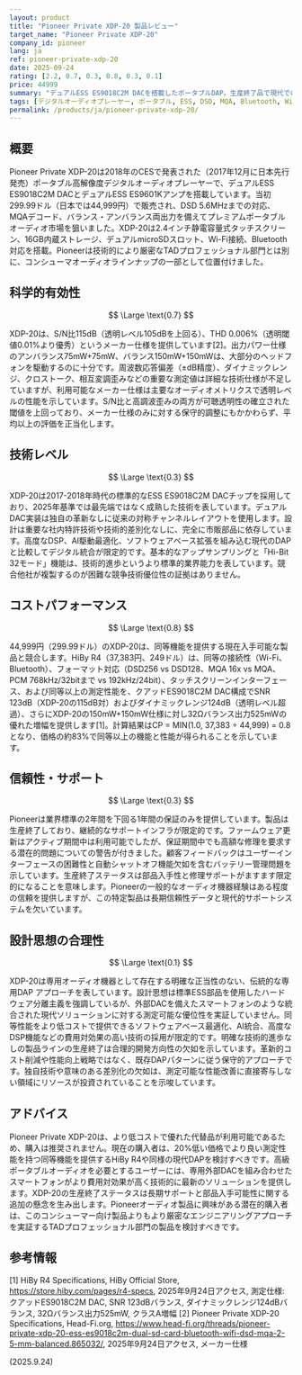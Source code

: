 ```yaml
---
layout: product
title: "Pioneer Private XDP-20 製品レビュー"
target_name: "Pioneer Private XDP-20"
company_id: pioneer
lang: ja
ref: pioneer-private-xdp-20
date: 2025-09-24
rating: [2.2, 0.7, 0.3, 0.8, 0.3, 0.1]
price: 44999
summary: "デュアルESS ES9018C2M DACを搭載したポータブルDAP。生産終了品で現代での意義は限定的、現行代替品に対するコストパフォーマンスは中程度。"
tags: [デジタルオーディオプレーヤー, ポータブル, ESS, DSD, MQA, Bluetooth, Wi-Fi]
permalink: /products/ja/pioneer-private-xdp-20/
---
```


## 概要

Pioneer Private XDP-20は2018年のCESで発表された（2017年12月に日本先行発売）ポータブル高解像度デジタルオーディオプレーヤーで、デュアルESS ES9018C2M DACとデュアルESS ES9601Kアンプを搭載しています。当初299.99ドル（日本では44,999円）で販売され、DSD 5.6MHzまでの対応、MQAデコード、バランス・アンバランス両出力を備えてプレミアムポータブルオーディオ市場を狙いました。XDP-20は2.4インチ静電容量式タッチスクリーン、16GB内蔵ストレージ、デュアルmicroSDスロット、Wi-Fi接続、Bluetooth対応を搭載。Pioneerは技術的により厳密なTADプロフェッショナル部門とは別に、コンシューマオーディオラインナップの一部として位置付けました。

## 科学的有効性

$$ \Large \text{0.7} $$

XDP-20は、S/N比115dB（透明レベル105dBを上回る）、THD 0.006%（透明閾値0.01%より優秀）というメーカー仕様を提供しています[2]。出力パワー仕様のアンバランス75mW+75mW、バランス150mW+150mWは、大部分のヘッドフォンを駆動するのに十分です。周波数応答偏差（±dB精度）、ダイナミックレンジ、クロストーク、相互変調歪みなどの重要な測定値は詳細な技術仕様が不足していますが、利用可能なメーカー仕様は主要なオーディオメトリクスで透明レベルの性能を示しています。S/N比と高調波歪みの両方が可聴透明性の確立された閾値を上回っており、メーカー仕様のみに対する保守的調整にもかかわらず、平均以上の評価を正当化します。

## 技術レベル

$$ \Large \text{0.3} $$

XDP-20は2017-2018年時代の標準的なESS ES9018C2M DACチップを採用しており、2025年基準では最先端ではなく成熟した技術を表しています。デュアルDAC実装は独自の革新なしに従来の対称チャンネルレイアウトを使用します。設計は重要な社内特許技術や技術的差別化なしに、完全に市販部品に依存しています。高度なDSP、AI駆動最適化、ソフトウェアベース拡張を組み込む現代のDAPと比較してデジタル統合が限定的です。基本的なアップサンプリングと「Hi-Bit 32モード」機能は、技術的進歩というより標準的業界能力を表しています。競合他社が複製するのが困難な競争技術優位性の証拠はありません。

## コストパフォーマンス

$$ \Large \text{0.8} $$

44,999円（299.99ドル）のXDP-20は、同等機能を提供する現在入手可能な製品と競合します。HiBy R4（37,383円、249ドル）は、同等の接続性（Wi-Fi、Bluetooth）、フォーマット対応（DSD256 vs DSD128、MQA 16x vs MQA、PCM 768kHz/32bitまで vs 192kHz/24bit）、タッチスクリーンインターフェース、および同等以上の測定性能を、クアッドES9018C2M DAC構成でSNR 123dB（XDP-20の115dB対）およびダイナミックレンジ124dB（透明レベル超過）、さらにXDP-20の150mW+150mW仕様に対し32Ωバランス出力525mWの優れた増幅を提供します[1]。計算結果はCP = MIN(1.0, 37,383 ÷ 44,999) = 0.8となり、価格の約83%で同等以上の機能と性能が得られることを示しています。

## 信頼性・サポート

$$ \Large \text{0.3} $$

Pioneerは業界標準の2年間を下回る1年間の保証のみを提供しています。製品は生産終了しており、継続的なサポートインフラが限定的です。ファームウェア更新はアクティブ期間中は利用可能でしたが、保証期間中でも高額な修理を要求する潜在的問題についての警告が付きました。顧客フィードバックはユーザーインターフェースの困難性と自動シャットオフ機能欠如を含むバッテリー管理問題を示しています。生産終了ステータスは部品入手性と修理サポートがますます限定的になることを意味します。Pioneerの一般的なオーディオ機器経験はある程度の信頼を提供しますが、この特定製品は長期信頼性データと現代的サポートシステムを欠いています。

## 設計思想の合理性

$$ \Large \text{0.1} $$

XDP-20は専用オーディオ機器として存在する明確な正当性のない、伝統的な専用DAP アプローチを表しています。設計思想は標準ESS部品を使用したハードウェア分離主義を強調しているが、外部DACを備えたスマートフォンのような統合された現代ソリューションに対する測定可能な優位性を実証していません。同等性能をより低コストで提供できるソフトウェアベース最適化、AI統合、高度なDSP機能などの費用対効果の高い技術の採用が限定的です。明確な技術的進歩なしの製品ラインの生産終了は合理的開発方向性の欠如を示しています。革新的コスト削減や性能向上戦略ではなく、既存DAPパターンに従う保守的アプローチです。独自技術や意味のある差別化の欠如は、測定可能な性能改善に直接寄与しない領域にリソースが投資されていることを示唆しています。

## アドバイス

Pioneer Private XDP-20は、より低コストで優れた代替品が利用可能であるため、購入は推奨されません。現在の購入者は、20%低い価格でより良い測定性能を持つ同等機能を提供するHiBy R4や同様の現代DAPを検討すべきです。高級ポータブルオーディオを必要とするユーザーには、専用外部DACを組み合わせたスマートフォンがより費用対効果が高く技術的に最新のソリューションを提供します。XDP-20の生産終了ステータスは長期サポートと部品入手可能性に関する追加の懸念を生み出します。Pioneerオーディオ製品に興味がある潜在的購入者は、このコンシューマー向け製品よりもより厳密なエンジニアリングアプローチを実証するTADプロフェッショナル部門の製品を検討すべきです。

## 参考情報

[1] HiBy R4 Specifications, HiBy Official Store, https://store.hiby.com/pages/r4-specs, 2025年9月24日アクセス, 測定仕様: クアッドES9018C2M DAC, SNR 123dBバランス, ダイナミックレンジ124dBバランス, 32Ωバランス出力525mW, クラスA増幅
[2] Pioneer Private XDP-20 Specifications, Head-Fi.org, https://www.head-fi.org/threads/pioneer-private-xdp-20-ess-es9018c2m-dual-sd-card-bluetooth-wifi-dsd-mqa-2-5-mm-balanced.865032/, 2025年9月24日アクセス, メーカー仕様

(2025.9.24)